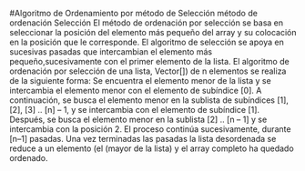#Algoritmo de Ordenamiento por método de Selección
                                             método de ordenación Selección
El método de ordenación por selección se basa en seleccionar la posición del elemento más pequeño del array y su colocación en la posición que le corresponde. El algoritmo de selección se apoya en sucesivas pasadas que intercambian el elemento más pequeño,sucesivamente con el primer elemento de la lista. El algoritmo de ordenación por selección de una lista, Vector[]) de n elementos se realiza de la siguiente forma: 
Se encuentra el elemento menor de la lista y se intercambia el elemento menor con el elemento de subíndice [0]. A continuación, se busca el elemento menor en la sublista de subíndices [1], [2], [3] .. [n] – 1, y se intercambia
con el elemento de subíndice [1]. Después, se busca el elemento menor en la sublista [2] .. [n – 1] y se intercambia con la posición 2. El proceso continúa sucesivamente, durante [n–1] pasadas. Una vez terminadas las pasadas la lista desordenada se reduce a un elemento (el (mayor de la lista) y el array completo ha quedado ordenado.

